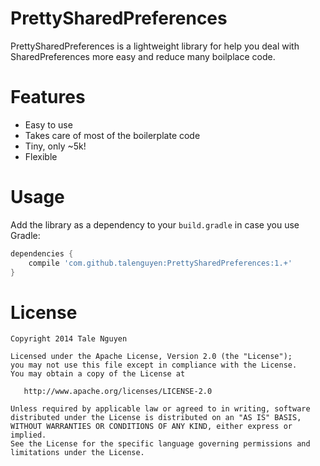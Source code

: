 PrettySharedPreferences
=======================

PrettySharedPreferences is a lightweight library for help you deal with SharedPreferences more easy and reduce many 
boilplace code.

Features
========

 * Easy to use
 * Takes care of most of the boilerplate code
 * Tiny, only ~5k!
 * Flexible

Usage
=====
Add the library as a dependency to your `build.gradle` in case you use Gradle:

```groovy
dependencies {
    compile 'com.github.talenguyen:PrettySharedPreferences:1.+'
}
```
License
=======

    Copyright 2014 Tale Nguyen

    Licensed under the Apache License, Version 2.0 (the "License");
    you may not use this file except in compliance with the License.
    You may obtain a copy of the License at

       http://www.apache.org/licenses/LICENSE-2.0

    Unless required by applicable law or agreed to in writing, software
    distributed under the License is distributed on an "AS IS" BASIS,
    WITHOUT WARRANTIES OR CONDITIONS OF ANY KIND, either express or implied.
    See the License for the specific language governing permissions and
    limitations under the License.
